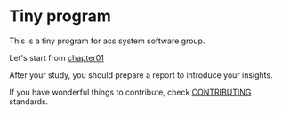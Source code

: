 # Tiny program

This is a tiny program for acs system software group.

Let's start from [chapter01](./chapter01/README.md)

After your study, you should prepare a report to introduce your insights.

If you have wonderful things to contribute, check [CONTRIBUTING](https://github.com/ACSInfoHighway/tiny-program/blob/main/CONTRIBUTING.md) standards.